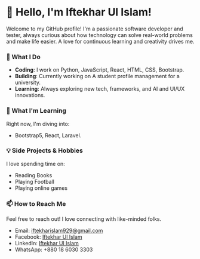 # 👋 Hello, I'm Iftekhar Ul Islam!

Welcome to my GitHub profile! I'm a passionate software developer and tester, always curious about how technology can solve real-world problems and make life easier. A love for continuous learning and creativity drives me.

### 🚀 What I Do
- **Coding**: I work on Python, JavaScript, React, HTML, CSS, Bootstrap.
- **Building**: Currently working on A student profile management for a university.
- **Learning**: Always exploring new tech, frameworks, and AI and UI/UX innovations.

### 🌱 What I'm Learning
Right now, I'm diving into:
- Bootstrap5, React, Laravel.

### 💡 Side Projects & Hobbies
I love spending time on:
- Reading Books
- Playing Football
- Playing online games

### 📫 How to Reach Me
Feel free to reach out! I love connecting with like-minded folks.
- Email: iftekharislam929@gmail.com
- Facebook: [Iftekhar Ul Islam](https://www.facebook.com/iftekhar.ifty.752/) 
- LinkedIn: [Iftekhar Ul Islam](https://www.linkedin.com/in/iftekhar-ul-islam-a84b55335/)
- WhatsApp: +880 18 6030 3303
